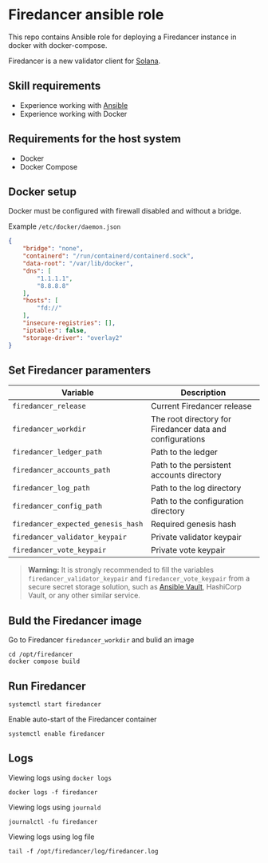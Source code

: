 # Firedancer ansible role
This repo contains Ansible role for deploying a Firedancer instance in docker with docker-compose.

Firedancer is a new validator client for [Solana](https://github.com/anza-xyz/agave).

## Skill requirements
- Experience working with [Ansible](https://github.com/ansible/ansible)
- Experience working with Docker

## Requirements for the host system
- Docker
- Docker Compose

## Docker setup
Docker must be configured with firewall disabled and without a bridge.

Example `/etc/docker/daemon.json`
```json
{
    "bridge": "none",
    "containerd": "/run/containerd/containerd.sock",
    "data-root": "/var/lib/docker",
    "dns": [
        "1.1.1.1",
        "8.8.8.8"
    ],
    "hosts": [
        "fd://"
    ],
    "insecure-registries": [],
    "iptables": false,
    "storage-driver": "overlay2"
}
```

## Set Firedancer paramenters

| Variable                       | Description                                         |
|--------------------------------|-----------------------------------------------------|
| `firedancer_release`           | Current Firedancer release                          |
| `firedancer_workdir`           | The root directory for Firedancer data and configurations |
| `firedancer_ledger_path`       | Path to the ledger                                  |
| `firedancer_accounts_path`     | Path to the persistent accounts directory           |
| `firedancer_log_path`          | Path to the log directory                           |
| `firedancer_config_path`       | Path to the configuration directory                 |
| `firedancer_expected_genesis_hash` | Required genesis hash                           |
| `firedancer_validator_keypair` | Private validator keypair                           |
| `firedancer_vote_keypair`      | Private vote keypair                                |

> **Warning:** It is strongly recommended to fill the variables `firedancer_validator_keypair` and `firedancer_vote_keypair` from a secure secret storage solution, such as [Ansible Vault](https://docs.ansible.com/ansible/latest/cli/ansible-vault.html), HashiCorp Vault, or any other similar service.

## Buld the Firedancer image

Go to Firedancer `firedancer_workdir` and bulid an image
```
cd /opt/firedancer
docker compose build
```

## Run Firedancer

```
systemctl start firedancer
```

Enable auto-start of the Firedancer container

```
systemctl enable firedancer
```

## Logs

Viewing logs using `docker logs`
```
docker logs -f firedancer
```

Viewing logs using `journald`
```
journalctl -fu firedancer
```

Viewing logs using log file
```
tail -f /opt/firedancer/log/firedancer.log
```


